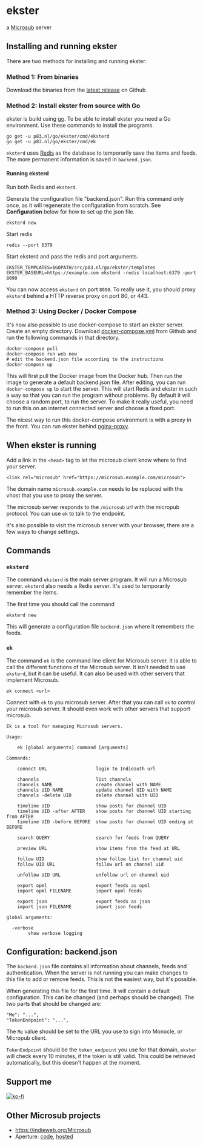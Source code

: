 # ekster

a [Microsub](https://indieweb.org/Microsub) server

## Installing and running ekster

There are two methods for installing and running ekster.

### Method 1: From binaries

Download the binaries from the [latest release](https://github.com/pstuifzand/ekster/releases/) on Github.

### Method 2: Install ekster from source with Go

ekster is build using [go](https://golang.org). To be able to install ekster
you need a Go environment. Use these commands to install the programs.

    go get -u p83.nl/go/ekster/cmd/eksterd
    go get -u p83.nl/go/ekster/cmd/ek

`eksterd` uses [Redis](https://redis.io/) as the database to temporarily save
the items and feeds. The more permanent information is saved in `backend.json`.

#### Running eksterd

Run both Redis and `eksterd`.

Generate the configuration file "backend.json". Run this command only once, as
it will regenerate the configuration from scratch. See **Configuration** below for
how to set up the json file.

    eksterd new

Start redis

    redis --port 6379

Start eksterd and pass the redis and port arguments.

    EKSTER_TEMPLATES=$GOPATH/src/p83.nl/go/ekster/templates EKSTER_BASEURL=https://example.com eksterd -redis localhost:6379 -port 8090

You can now access `eksterd` on port `8090`. To really use it, you should proxy
`eksterd` behind a HTTP reverse proxy on port 80, or 443.

### Method 3: Using Docker / Docker Compose

It's now also possible to use docker-compose to start an ekster server. Create an empty directory.
Download [docker-compose.yml](https://raw.githubusercontent.com/pstuifzand/ekster/master/docker-compose.yml) from Github
and run the following commands in that directory.

    docker-compose pull
    docker-compose run web new
    # edit the backend.json file according to the instructions
    docker-compose up

This will first pull the Docker image from the Docker hub. Then run the image to generate a default backend.json file.
After editing, you can run `docker-compose up` to start the server. This will start Redis and ekster in such a way
so that you can run the program without problems. By default it will choose a random port, to run the server.
To make it really useful, you need to run this on an internet connected server and choose a fixed port.

The nicest way to run this docker-compose environment is with a proxy in the front. You can run ekster behind
[nginx-proxy](https://github.com/jwilder/nginx-proxy).

## When ekster is running

Add a link in the `<head>` tag to let the microsub client know where to find your server.

    <link rel="microsub" href="https://microsub.example.com/microsub">

The domain name `microsub.example.com` needs to be replaced with the vhost that
you use to proxy the server.

The microsub server responds to the `/microsub` url with the micropub protocol.
You can use `ek` to talk to the endpoint.

It's also possible to visit the microsub server with your browser, there are a few ways to
change settings.

## Commands

### `eksterd`

The command `eksterd` is the main server program. It will run a Microsub server.
`eksterd` also needs a Redis server. It's used to temporarily remember the items.

The first time you should call the command

    eksterd new

This will generate a configuration file `backend.json` where it remembers the feeds.

### `ek`

The command `ek` is the command line client for Microsub server. It is able to
call the different functions of the Microsub server. It isn't needed to use `eksterd`, but
it can be useful. It can also be used with other servers that implement Microsub.

    ek connect <url>

Connect with `ek` to you microsub server. After that you can call `ek` to
control your microsub server. It should even work with other servers that
support microsub.

    Ek is a tool for managing Microsub servers.

    Usage:

        ek [global arguments] command [arguments]

    Commands:

        connect URL                  login to Indieauth url

        channels                     list channels
        channels NAME                create channel with NAME
        channels UID NAME            update channel UID with NAME
        channels -delete UID         delete channel with UID

        timeline UID                 show posts for channel UID
        timeline UID -after AFTER    show posts for channel UID starting from AFTER
        timeline UID -before BEFORE  show posts for channel UID ending at BEFORE

        search QUERY                 search for feeds from QUERY

        preview URL                  show items from the feed at URL

        follow UID                   show follow list for channel uid
        follow UID URL               follow url on channel uid

        unfollow UID URL             unfollow url on channel uid

        export opml                  export feeds as opml
        import opml FILENAME         import opml feeds

        export json                  export feeds as json
        import json FILENAME         import json feeds

    global arguments:

      -verbose
            show verbose logging

## Configuration: backend.json

The `backend.json` file contains all information about channels, feeds and authentication.
When the server is not running you can make changes to this file to add or remove feeds.
This is not the easiest way, but it's possible.

When generating this file for the first time. It will contain a default
configuration. This can be changed (and perhaps should be changed).
The two parts that should be changed are:

    "Me": "...",
    "TokenEndpoint": "...",


The `Me` value should be set to the URL you use to sign into Monocle, or
Micropub client.

`TokenEndpoint` should be the `token_endpoint` you use for that domain,
`ekster` will check every 10 minutes, if the token is still valid. This could
be retrieved automatically, but this doesn't happen at the moment.

## Support me

[![ko-fi](https://www.ko-fi.com/img/githubbutton_sm.svg)](https://ko-fi.com/V7V7ZUS1)

## Other Microsub projects

* <https://indieweb.org/Microsub>
* Aperture: [code](https://github.com/aaronpk/Aperture), [hosted](https://aperture.p3k.io)
